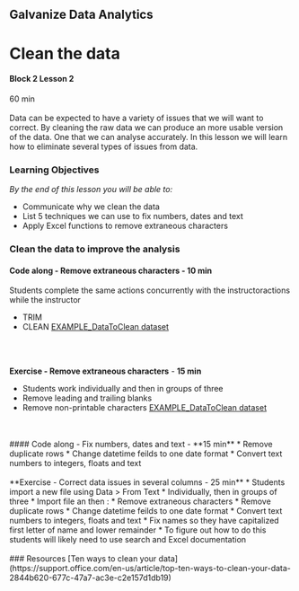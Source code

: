 ## Galvanize Data Analytics
# Clean the data
#### Block 2 Lesson 2

60 min
<br>
<br>
Data can be expected to have a variety of issues that we will want to correct.  By cleaning the raw data we can produce an more usable version of the data.  One that we can analyse accurately.  In this lesson we will learn how to eliminate several types of issues from data.

### Learning Objectives

*By the end of this lesson you will be able to:*
* Communicate why we clean the data
* List 5 techniques we can use to fix numbers, dates and text 
* Apply Excel functions to remove extraneous characters


### Clean the data to improve the analysis
#### Code along - Remove extraneous characters - **10 min**
Students complete the same actions concurrently with the instructoractions while the instructor
* TRIM
* CLEAN
    [EXAMPLE_DataToClean dataset](https://docs.google.com/spreadsheets/d/1CDWBeqpUTBd1TkmDz_M6UGRWdHgU7LOcoiGRTvIttKA/edit#gid=0)
<br>
<br>

**Exercise - Remove extraneous characters** - **15 min**
* Students work individually and then in groups of three
* Remove leading and trailing blanks
* Remove non-printable characters
    [EXAMPLE_DataToClean dataset](https://docs.google.com/spreadsheets/d/1CDWBeqpUTBd1TkmDz_M6UGRWdHgU7LOcoiGRTvIttKA/edit#gid=0)
<br>
<br>
#### Code along - Fix numbers, dates and text - **15 min**
* Remove duplicate rows
* Change datetime feilds to one date format
* Convert text numbers to integers, floats and text
<br>
<br>
**Exercise - Correct data issues in several columns - 25 min**
* Students import a new file using Data > From Text
  * Individually, then in groups of three
  * Import file an then :
    * Remove extraneous characters
    * Remove duplicate rows
    * Change datetime feilds to one date format
    * Convert text numbers to integers, floats and text
    * Fix names so they have capitalized first letter of name and lower remainder
      * To figure out how to do this students will likely need to use search and Excel documentation
<br>
<br>
### Resources
[Ten ways to clean your data](https://support.office.com/en-us/article/top-ten-ways-to-clean-your-data-2844b620-677c-47a7-ac3e-c2e157d1db19)



